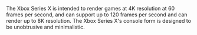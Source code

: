 The Xbox Series X is intended to render games at 4K resolution at 60 frames per second, and can support up to 120 frames per second and can render up to 8K resolution. The Xbox Series X's console form is designed to be unobtrusive and minimalistic.